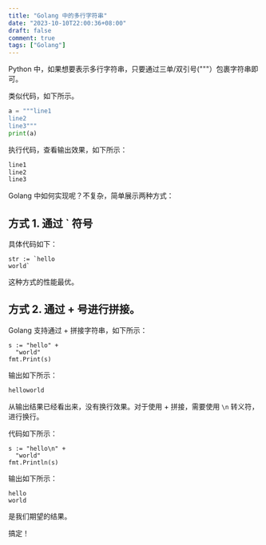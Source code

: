 ```yaml
---
title: "Golang 中的多行字符串"
date: "2023-10-10T22:00:36+08:00"
draft: false
comment: true
tags: ["Golang"]
---
```


Python 中，如果想要表示多行字符串，只要通过三单/双引号("""）包裹字符串即可。

类似代码，如下所示。

```python
a = """line1
line2
line3"""
print(a)
```

执行代码，查看输出效果，如下所示：

```bash
line1
line2
line3
```

Golang 中如何实现呢？不复杂，简单展示两种方式：

## 方式 1. 通过 ` 符号

具体代码如下：

```golang
str := `hello
world`
```

这种方式的性能最优。

## 方式 2. 通过 + 号进行拼接。

Golang 支持通过 + 拼接字符串，如下所示：

```
s := "hello" +
  "world"
fmt.Print(s)
```

输出如下所示：

```bash
helloworld
```

从输出结果已经看出来，没有换行效果。对于使用 + 拼接，需要使用 `\n` 转义符，进行换行。

代码如下所示：

```
s := "hello\n" + 
  "world"
fmt.Println(s)
```

输出如下所示：

```
hello
world
```

是我们期望的结果。

搞定！



